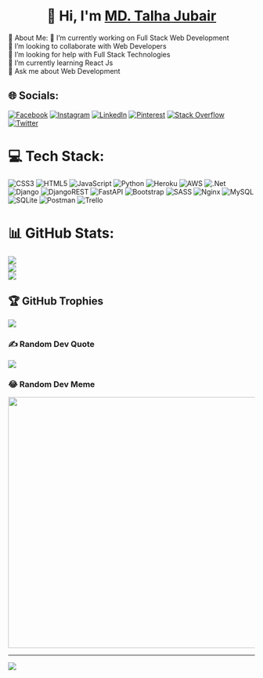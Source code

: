 <h1 align="center">👋 Hi, I'm <a href="https://www.linkedin.com/in/talhajubair100/" target="_blank"> MD. Talha Jubair </a></h1>
💫 About Me:
🔭 I’m currently working on Full Stack Web Development<br>👯 I’m looking to collaborate with Web Developers<br>🤝 I’m looking for help with Full Stack Technologies<br>🌱 I’m currently learning React Js<br>💬 Ask me about Web Development<br>


## 🌐 Socials:
[![Facebook](https://img.shields.io/badge/Facebook-%231877F2.svg?logo=Facebook&logoColor=white)](https://facebook.com/talha.jubair.100/) [![Instagram](https://img.shields.io/badge/Instagram-%23E4405F.svg?logo=Instagram&logoColor=white)](https://instagram.com/talha_jubair100/?hl=en) [![LinkedIn](https://img.shields.io/badge/LinkedIn-%230077B5.svg?logo=linkedin&logoColor=white)](https://linkedin.com/in/talhajubair100/) [![Pinterest](https://img.shields.io/badge/Pinterest-%23E60023.svg?logo=Pinterest&logoColor=white)](https://pinterest.com/talhajubair100/_saved/) [![Stack Overflow](https://img.shields.io/badge/-Stackoverflow-FE7A16?logo=stack-overflow&logoColor=white)](https://stackoverflow.com/users/13151272/talhajubair-100) [![Twitter](https://img.shields.io/badge/Twitter-%231DA1F2.svg?logo=Twitter&logoColor=white)](https://twitter.com/Talhajubair100) 

# 💻 Tech Stack:
![CSS3](https://img.shields.io/badge/css3-%231572B6.svg?style=for-the-badge&logo=css3&logoColor=white) ![HTML5](https://img.shields.io/badge/html5-%23E34F26.svg?style=for-the-badge&logo=html5&logoColor=white) ![JavaScript](https://img.shields.io/badge/javascript-%23323330.svg?style=for-the-badge&logo=javascript&logoColor=%23F7DF1E) ![Python](https://img.shields.io/badge/python-3670A0?style=for-the-badge&logo=python&logoColor=ffdd54) ![Heroku](https://img.shields.io/badge/heroku-%23430098.svg?style=for-the-badge&logo=heroku&logoColor=white) ![AWS](https://img.shields.io/badge/AWS-%23FF9900.svg?style=for-the-badge&logo=amazon-aws&logoColor=white) ![.Net](https://img.shields.io/badge/.NET-5C2D91?style=for-the-badge&logo=.net&logoColor=white) ![Django](https://img.shields.io/badge/django-%23092E20.svg?style=for-the-badge&logo=django&logoColor=white) ![DjangoREST](https://img.shields.io/badge/DJANGO-REST-ff1709?style=for-the-badge&logo=django&logoColor=white&color=ff1709&labelColor=gray) ![FastAPI](https://img.shields.io/badge/FastAPI-005571?style=for-the-badge&logo=fastapi) ![Bootstrap](https://img.shields.io/badge/bootstrap-%23563D7C.svg?style=for-the-badge&logo=bootstrap&logoColor=white) ![SASS](https://img.shields.io/badge/SASS-hotpink.svg?style=for-the-badge&logo=SASS&logoColor=white) ![Nginx](https://img.shields.io/badge/nginx-%23009639.svg?style=for-the-badge&logo=nginx&logoColor=white) ![MySQL](https://img.shields.io/badge/mysql-%2300f.svg?style=for-the-badge&logo=mysql&logoColor=white) ![SQLite](https://img.shields.io/badge/sqlite-%2307405e.svg?style=for-the-badge&logo=sqlite&logoColor=white) ![Postman](https://img.shields.io/badge/Postman-FF6C37?style=for-the-badge&logo=postman&logoColor=white) ![Trello](https://img.shields.io/badge/Trello-%23026AA7.svg?style=for-the-badge&logo=Trello&logoColor=white)
# 📊 GitHub Stats:
![](https://github-readme-stats.vercel.app/api?username=talhajubair100&theme=react&hide_border=false&include_all_commits=true&count_private=true)<br/>
![](https://github-readme-streak-stats.herokuapp.com/?user=talhajubair100&theme=react&hide_border=false)<br/>
![](https://github-readme-stats.vercel.app/api/top-langs/?username=talhajubair100&theme=react&hide_border=false&include_all_commits=true&count_private=true&layout=compact)

## 🏆 GitHub Trophies
![](https://github-profile-trophy.vercel.app/?username=talhajubair100&theme=radical&no-frame=false&no-bg=false&margin-w=4)

### ✍️ Random Dev Quote
![](https://quotes-github-readme.vercel.app/api?type=horizontal&theme=radical)

### 😂 Random Dev Meme
<img src="https://random-memer.herokuapp.com/" width="512px"/>

---
[![](https://visitcount.itsvg.in/api?id=talhajubair100&icon=7&color=2)](https://visitcount.itsvg.in)
